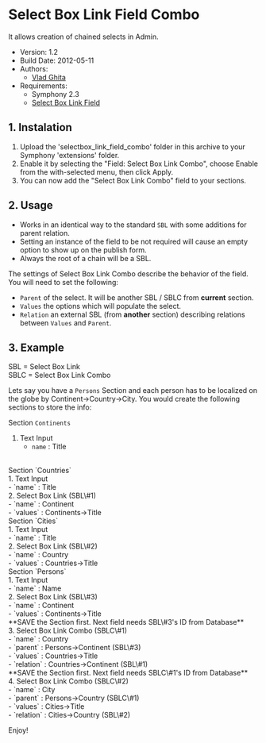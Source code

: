 Select Box Link Field Combo 
===========================

It allows creation of chained selects in Admin.

* Version: 1.2
* Build Date: 2012-05-11
* Authors:
	- [Vlad Ghita](http://www.xanderadvertising.com)
* Requirements:
	- Symphony 2.3
	- [Select Box Link Field](https://github.com/symphonycms/selectbox_link_field)



## 1. Instalation ##

1. Upload the 'selectbox_link_field_combo' folder in this archive to your Symphony 'extensions' folder.
2. Enable it by selecting the "Field: Select Box Link Combo", choose Enable from the with-selected menu, then click Apply.
3. You can now add the "Select Box Link Combo" field to your sections.




## 2. Usage ##

- Works in an identical way to the standard `SBL` with some additions for parent relation.
- Setting an instance of the field to be not required will cause an empty option to show up on the publish form.
- Always the root of a chain will be a SBL.

The settings of Select Box Link Combo describe the behavior of the field. You will need to set the following:

- `Parent` of the select. It will be another SBL / SBLC from **current** section.
- `Values` the options which will populate the select.
- `Relation` an external SBL (from **another** section) describing relations between `Values` and `Parent`.



## 3. Example ##

SBL = Select Box Link<br />
SBLC = Select Box Link Combo

Lets say you have a `Persons` Section and each person has to be localized on the globe by Continent->Country->City. You would create the following sections to store the info:


Section `Continents`<br />
1. Text Input<br />
	- `name` : Title


<br />
Section `Countries`<br />
1. Text Input<br />
	- `name` : Title<br />
2. Select Box Link (SBL\#1)<br />
	- `name` : Continent<br />
	- `values` : Continents->Title


<br />
Section `Cities`<br />
1. Text Input<br />
	- `name` : Title<br />
2. Select Box Link (SBL\#2)<br />
	- `name` : Country<br />
	- `values` : Countries->Title


<br />
Section `Persons`<br />
1. Text Input<br />
	- `name` : Name<br />
2. Select Box Link (SBL\#3)<br />
	- `name` : Continent<br />
	- `values` : Continents->Title<br />
**SAVE the Section first. Next field needs SBL\#3's ID from Database**<br />
3. Select Box Link Combo (SBLC\#1)<br />
	- `name` : Country<br />
	- `parent` : Persons->Continent (SBL\#3)<br />
	- `values` : Countries->Title<br />
	- `relation` : Countries->Continent (SBL\#1)<br />
**SAVE the Section first. Next field needs SBLC\#1's ID from Database**<br />
4. Select Box Link Combo (SBLC\#2)<br />
	- `name` : City<br />
	- `parent` : Persons->Country (SBLC\#1)<br />
	- `values` : Cities->Title<br />
	- `relation` : Cities->Country (SBL\#2)

Enjoy!
